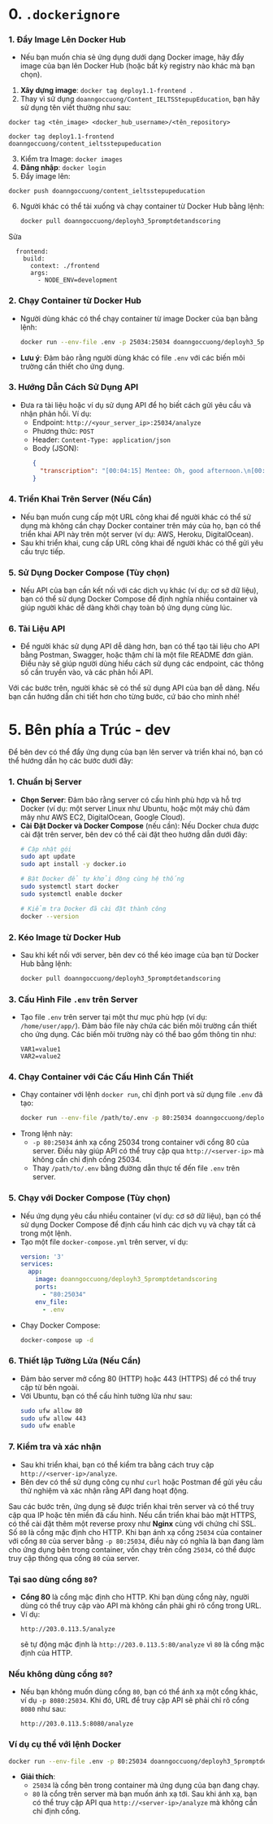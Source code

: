 
# 0. `.dockerignore`

### 1. **Đẩy Image Lên Docker Hub**
   - Nếu bạn muốn chia sẻ ứng dụng dưới dạng Docker image, hãy đẩy image của bạn lên Docker Hub (hoặc bất kỳ registry nào khác mà bạn chọn).

1. **Xây dựng image**: `docker tag deploy1.1-frontend .`
2. Thay vì sử dụng `doanngoccuong/Content_IELTSStepupEducation`, bạn hãy sử dụng tên viết thường như sau:
```
docker tag <tên_image> <docker_hub_username>/<tên_repository>
```
```
docker tag deploy1.1-frontend doanngoccuong/content_ieltsstepupeducation
```
3. Kiểm tra Image: `docker images`
4. **Đăng nhập**: `docker login`
5. Đẩy image lên:
```
docker push doanngoccuong/content_ieltsstepupeducation
```
6. Người khác có thể tải xuống và chạy container từ Docker Hub bằng lệnh:
     ```bash
     docker pull doanngoccuong/deployh3_5promptdetandscoring
     ```

Sửa 
```
  frontend:
    build:
      context: ./frontend
      args:
        - NODE_ENV=development
```



### 2. **Chạy Container từ Docker Hub**
   - Người dùng khác có thể chạy container từ image Docker của bạn bằng lệnh:
     ```bash
     docker run --env-file .env -p 25034:25034 doanngoccuong/deployh3_5promptdetandscoring
     ```
   - **Lưu ý**: Đảm bảo rằng người dùng khác có file `.env` với các biến môi trường cần thiết cho ứng dụng.

### 3. **Hướng Dẫn Cách Sử Dụng API**
   - Đưa ra tài liệu hoặc ví dụ sử dụng API để họ biết cách gửi yêu cầu và nhận phản hồi. Ví dụ:
     - Endpoint: `http://<your_server_ip>:25034/analyze`
     - Phương thức: `POST`
     - Header: `Content-Type: application/json`
     - Body (JSON):
       ```json
       {
         "transcription": "[00:04:15] Mentee: Oh, good afternoon.\n[00:04:32] Mentor: Hello.\n[00:04:35] Mentor: Good afternoon."
       }
       ```

### 4. **Triển Khai Trên Server (Nếu Cần)**
   - Nếu bạn muốn cung cấp một URL công khai để người khác có thể sử dụng mà không cần chạy Docker container trên máy của họ, bạn có thể triển khai API này trên một server (ví dụ: AWS, Heroku, DigitalOcean).
   - Sau khi triển khai, cung cấp URL công khai để người khác có thể gửi yêu cầu trực tiếp.

### 5. **Sử Dụng Docker Compose (Tùy chọn)**
   - Nếu API của bạn cần kết nối với các dịch vụ khác (ví dụ: cơ sở dữ liệu), bạn có thể sử dụng Docker Compose để định nghĩa nhiều container và giúp người khác dễ dàng khởi chạy toàn bộ ứng dụng cùng lúc.

### 6. **Tài Liệu API**
   - Để người khác sử dụng API dễ dàng hơn, bạn có thể tạo tài liệu cho API bằng Postman, Swagger, hoặc thậm chí là một file README đơn giản. Điều này sẽ giúp người dùng hiểu cách sử dụng các endpoint, các thông số cần truyền vào, và các phản hồi API.

Với các bước trên, người khác sẽ có thể sử dụng API của bạn dễ dàng. Nếu bạn cần hướng dẫn chi tiết hơn cho từng bước, cứ báo cho mình nhé!
# 5. Bên phía a Trúc - dev
Để bên dev có thể đẩy ứng dụng của bạn lên server và triển khai nó, bạn có thể hướng dẫn họ các bước dưới đây:

### 1. **Chuẩn bị Server**

   - **Chọn Server**: Đảm bảo rằng server có cấu hình phù hợp và hỗ trợ Docker (ví dụ: một server Linux như Ubuntu, hoặc một máy chủ đám mây như AWS EC2, DigitalOcean, Google Cloud).
   - **Cài Đặt Docker và Docker Compose** (nếu cần): Nếu Docker chưa được cài đặt trên server, bên dev có thể cài đặt theo hướng dẫn dưới đây:
     ```bash
     # Cập nhật gói
     sudo apt update
     sudo apt install -y docker.io

     # Bật Docker để tự khởi động cùng hệ thống
     sudo systemctl start docker
     sudo systemctl enable docker
     
     # Kiểm tra Docker đã cài đặt thành công
     docker --version
     ```

### 2. **Kéo Image từ Docker Hub**

   - Sau khi kết nối với server, bên dev có thể kéo image của bạn từ Docker Hub bằng lệnh:
     ```bash
     docker pull doanngoccuong/deployh3_5promptdetandscoring
     ```

### 3. **Cấu Hình File `.env` trên Server**

   - Tạo file `.env` trên server tại một thư mục phù hợp (ví dụ: `/home/user/app/`). Đảm bảo file này chứa các biến môi trường cần thiết cho ứng dụng. Các biến môi trường này có thể bao gồm thông tin như:
     ```plaintext
     VAR1=value1
     VAR2=value2
     ```

### 4. **Chạy Container với Các Cấu Hình Cần Thiết**

   - Chạy container với lệnh `docker run`, chỉ định port và sử dụng file `.env` đã tạo:
     ```bash
     docker run --env-file /path/to/.env -p 80:25034 doanngoccuong/deployh3_5promptdetandscoring
     ```
   - Trong lệnh này:
     - `-p 80:25034` ánh xạ cổng 25034 trong container với cổng 80 của server. Điều này giúp API có thể truy cập qua `http://<server-ip>` mà không cần chỉ định cổng 25034.
     - Thay `/path/to/.env` bằng đường dẫn thực tế đến file `.env` trên server.

### 5. **Chạy với Docker Compose (Tùy chọn)**

   - Nếu ứng dụng yêu cầu nhiều container (ví dụ: cơ sở dữ liệu), bạn có thể sử dụng Docker Compose để định cấu hình các dịch vụ và chạy tất cả trong một lệnh.
   - Tạo một file `docker-compose.yml` trên server, ví dụ:
     ```yaml
     version: '3'
     services:
       app:
         image: doanngoccuong/deployh3_5promptdetandscoring
         ports:
           - "80:25034"
         env_file:
           - .env
     ```
   - Chạy Docker Compose:
     ```bash
     docker-compose up -d
     ```

### 6. **Thiết lập Tường Lửa (Nếu Cần)**

   - Đảm bảo server mở cổng 80 (HTTP) hoặc 443 (HTTPS) để có thể truy cập từ bên ngoài.
   - Với Ubuntu, bạn có thể cấu hình tường lửa như sau:
     ```bash
     sudo ufw allow 80
     sudo ufw allow 443
     sudo ufw enable
     ```

### 7. **Kiểm tra và xác nhận**

   - Sau khi triển khai, bạn có thể kiểm tra bằng cách truy cập `http://<server-ip>/analyze`.
   - Bên dev có thể sử dụng công cụ như `curl` hoặc Postman để gửi yêu cầu thử nghiệm và xác nhận rằng API đang hoạt động.

Sau các bước trên, ứng dụng sẽ được triển khai trên server và có thể truy cập qua IP hoặc tên miền đã cấu hình. Nếu cần triển khai bảo mật HTTPS, có thể cài đặt thêm một reverse proxy như **Nginx** cùng với chứng chỉ SSL.
Số `80` là cổng mặc định cho HTTP. Khi bạn ánh xạ cổng `25034` của container với cổng `80` của server bằng `-p 80:25034`, điều này có nghĩa là bạn đang làm cho ứng dụng bên trong container, vốn chạy trên cổng `25034`, có thể được truy cập thông qua cổng `80` của server.

### Tại sao dùng cổng `80`?
- **Cổng 80** là cổng mặc định cho HTTP. Khi bạn dùng cổng này, người dùng có thể truy cập vào API mà không cần phải ghi rõ cổng trong URL. 
- Ví dụ:
  ```plaintext
  http://203.0.113.5/analyze
  ```
  sẽ tự động mặc định là `http://203.0.113.5:80/analyze` vì `80` là cổng mặc định của HTTP.

### Nếu không dùng cổng `80`?
- Nếu bạn không muốn dùng cổng `80`, bạn có thể ánh xạ một cổng khác, ví dụ `-p 8080:25034`. Khi đó, URL để truy cập API sẽ phải chỉ rõ cổng `8080` như sau:
  ```plaintext
  http://203.0.113.5:8080/analyze
  ```

### Ví dụ cụ thể với lệnh Docker
```bash
docker run --env-file .env -p 80:25034 doanngoccuong/deployh3_5promptdetandscoring
```

- **Giải thích**:
  - `25034` là cổng bên trong container mà ứng dụng của bạn đang chạy.
  - `80` là cổng trên server mà bạn muốn ánh xạ tới. Sau khi ánh xạ, bạn có thể truy cập API qua `http://<server-ip>/analyze` mà không cần chỉ định cổng.


